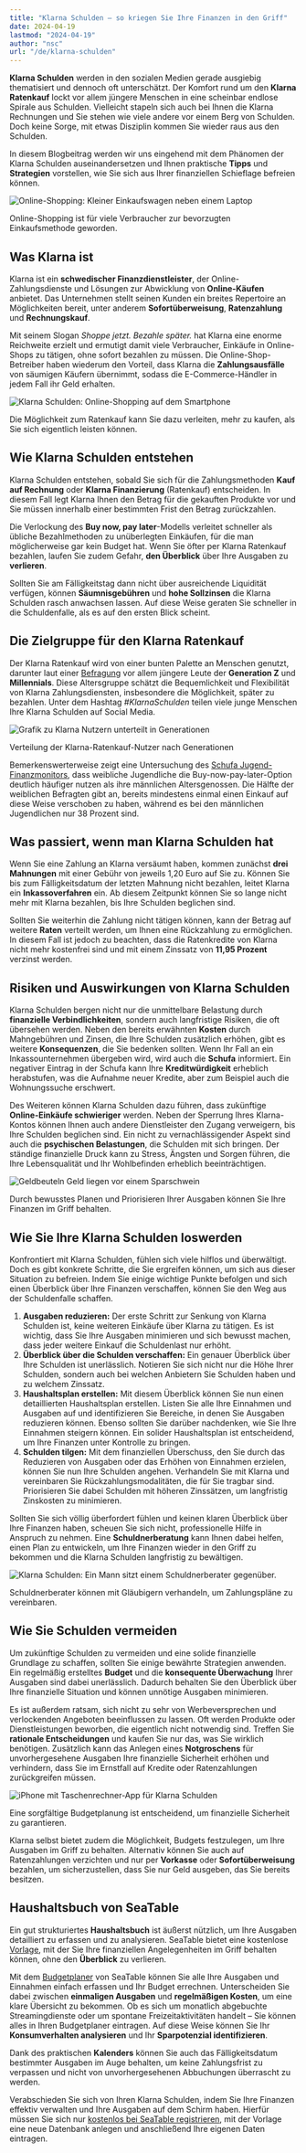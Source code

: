 ```yaml
---
title: "Klarna Schulden – so kriegen Sie Ihre Finanzen in den Griff"
date: 2024-04-19
lastmod: "2024-04-19"
author: "nsc"
url: "/de/klarna-schulden"
---
```


**Klarna Schulden** werden in den sozialen Medien gerade ausgiebig thematisiert und dennoch oft unterschätzt. Der Komfort rund um den **Klarna Ratenkauf** lockt vor allem jüngere Menschen in eine scheinbar endlose Spirale aus Schulden. Vielleicht stapeln sich auch bei Ihnen die Klarna Rechnungen und Sie stehen wie viele andere vor einem Berg von Schulden. Doch keine Sorge, mit etwas Disziplin kommen Sie wieder raus aus den Schulden.

In diesem Blogbeitrag werden wir uns eingehend mit dem Phänomen der Klarna Schulden auseinandersetzen und Ihnen praktische **Tipps** und **Strategien** vorstellen, wie Sie sich aus Ihrer finanziellen Schieflage befreien können.

![Online-Shopping: Kleiner Einkaufswagen neben einem Laptop](images/pexels-karolina-grabowska-5632397-711x474.jpg)

Online-Shopping ist für viele Verbraucher zur bevorzugten Einkaufsmethode geworden.

## Was Klarna ist

Klarna ist ein **schwedischer Finanzdienstleister**, der Online-Zahlungsdienste und Lösungen zur Abwicklung von **Online-Käufen** anbietet. Das Unternehmen stellt seinen Kunden ein breites Repertoire an Möglichkeiten bereit, unter anderem **Sofortüberweisung**, **Ratenzahlung** und **Rechnungskauf**.

Mit seinem Slogan _Shoppe jetzt. Bezahle später._ hat Klarna eine enorme Reichweite erzielt und ermutigt damit viele Verbraucher, Einkäufe in Online-Shops zu tätigen, ohne sofort bezahlen zu müssen. Die Online-Shop-Betreiber haben wiederum den Vorteil, dass Klarna die **Zahlungsausfälle** von säumigen Käufern übernimmt, sodass die E-Commerce-Händler in jedem Fall ihr Geld erhalten.

![Klarna Schulden: Online-Shopping auf dem Smartphone](images/pexels-cottonbro-studio-5076511-711x474.jpg)

Die Möglichkeit zum Ratenkauf kann Sie dazu verleiten, mehr zu kaufen, als Sie sich eigentlich leisten können.

## Wie Klarna Schulden entstehen

Klarna Schulden entstehen, sobald Sie sich für die Zahlungsmethoden **Kauf auf Rechnung** oder **Klarna Finanzierung** (Ratenkauf) entscheiden. In diesem Fall legt Klarna Ihnen den Betrag für die gekauften Produkte vor und Sie müssen innerhalb einer bestimmten Frist den Betrag zurückzahlen.

Die Verlockung des **Buy now, pay later**\-Modells verleitet schneller als übliche Bezahlmethoden zu unüberlegten Einkäufen, für die man möglicherweise gar kein Budget hat. Wenn Sie öfter per Klarna Ratenkauf bezahlen, laufen Sie zudem Gefahr, **den Überblick** über Ihre Ausgaben zu **verlieren**.

Sollten Sie am Fälligkeitstag dann nicht über ausreichende Liquidität verfügen, können **Säumnisgebühren** und **hohe Sollzinsen** die Klarna Schulden rasch anwachsen lassen. Auf diese Weise geraten Sie schneller in die Schuldenfalle, als es auf den ersten Blick scheint.

## Die Zielgruppe für den Klarna Ratenkauf

Der Klarna Ratenkauf wird von einer bunten Palette an Menschen genutzt, darunter laut einer [Befragung](https://de.statista.com/infografik/29303/anteil-der-befragten-verschiedener-generationen-die-klarna-bnpl-nutzen/) vor allem jüngere Leute der **Generation Z** und **Millennials**. Diese Altersgruppe schätzt die Bequemlichkeit und Flexibilität von Klarna Zahlungsdiensten, insbesondere die Möglichkeit, später zu bezahlen. Unter dem Hashtag _#KlarnaSchulden_ teilen viele junge Menschen Ihre Klarna Schulden auf Social Media.

![Grafik zu Klarna Nutzern unterteilt in Generationen](images/Klarna-Schulden-711x533.png)

Verteilung der Klarna-Ratenkauf-Nutzer nach Generationen

Bemerkenswerterweise zeigt eine Untersuchung des [Schufa Jugend-Finanzmonitors](https://www.schufa.de/themenportal/analyse-schufa-jugend-finanzmonitor-2022/), dass weibliche Jugendliche die Buy-now-pay-later-Option deutlich häufiger nutzen als ihre männlichen Altersgenossen. Die Hälfte der weiblichen Befragten gibt an, bereits mindestens einmal einen Einkauf auf diese Weise verschoben zu haben, während es bei den männlichen Jugendlichen nur 38 Prozent sind.

## Was passiert, wenn man Klarna Schulden hat

Wenn Sie eine Zahlung an Klarna versäumt haben, kommen zunächst **drei Mahnungen** mit einer Gebühr von jeweils 1,20 Euro auf Sie zu. Können Sie bis zum Fälligkeitsdatum der letzten Mahnung nicht bezahlen, leitet Klarna ein **Inkassoverfahren** ein. Ab diesem Zeitpunkt können Sie so lange nicht mehr mit Klarna bezahlen, bis Ihre Schulden beglichen sind.

Sollten Sie weiterhin die Zahlung nicht tätigen können, kann der Betrag auf weitere **Raten** verteilt werden, um Ihnen eine Rückzahlung zu ermöglichen. In diesem Fall ist jedoch zu beachten, dass die Ratenkredite von Klarna nicht mehr kostenfrei sind und mit einem Zinssatz von **11,95 Prozent** verzinst werden.

## Risiken und Auswirkungen von Klarna Schulden

Klarna Schulden bergen nicht nur die unmittelbare Belastung durch **finanzielle Verbindlichkeiten**, sondern auch langfristige Risiken, die oft übersehen werden. Neben den bereits erwähnten **Kosten** durch Mahngebühren und Zinsen, die Ihre Schulden zusätzlich erhöhen, gibt es weitere **Konsequenzen**, die Sie bedenken sollten. Wenn Ihr Fall an ein Inkassounternehmen übergeben wird, wird auch die **Schufa** informiert. Ein negativer Eintrag in der Schufa kann Ihre **Kreditwürdigkeit** erheblich herabstufen, was die Aufnahme neuer Kredite, aber zum Beispiel auch die Wohnungssuche erschwert.

Des Weiteren können Klarna Schulden dazu führen, dass zukünftige **Online-Einkäufe schwieriger** werden. Neben der Sperrung Ihres Klarna-Kontos können Ihnen auch andere Dienstleister den Zugang verweigern, bis Ihre Schulden beglichen sind. Ein nicht zu vernachlässigender Aspekt sind auch die **psychischen Belastungen**, die Schulden mit sich bringen. Der ständige finanzielle Druck kann zu Stress, Ängsten und Sorgen führen, die Ihre Lebensqualität und Ihr Wohlbefinden erheblich beeinträchtigen.

![Geldbeuteln Geld liegen vor einem Sparschwein](images/pexels-katie-harp-12591342-711x472.jpg)

Durch bewusstes Planen und Priorisieren Ihrer Ausgaben können Sie Ihre Finanzen im Griff behalten.

## Wie Sie Ihre Klarna Schulden loswerden

Konfrontiert mit Klarna Schulden, fühlen sich viele hilflos und überwältigt. Doch es gibt konkrete Schritte, die Sie ergreifen können, um sich aus dieser Situation zu befreien. Indem Sie einige wichtige Punkte befolgen und sich einen Überblick über Ihre Finanzen verschaffen, können Sie den Weg aus der Schuldenfalle schaffen.

1. **Ausgaben reduzieren:** Der erste Schritt zur Senkung von Klarna Schulden ist, keine weiteren Einkäufe über Klarna zu tätigen. Es ist wichtig, dass Sie Ihre Ausgaben minimieren und sich bewusst machen, dass jeder weitere Einkauf die Schuldenlast nur erhöht.
2. **Überblick über die Schulden verschaffen:** Ein genauer Überblick über Ihre Schulden ist unerlässlich. Notieren Sie sich nicht nur die Höhe Ihrer Schulden, sondern auch bei welchen Anbietern Sie Schulden haben und zu welchem Zinssatz.
3. **Haushaltsplan erstellen:** Mit diesem Überblick können Sie nun einen detaillierten Haushaltsplan erstellen. Listen Sie alle Ihre Einnahmen und Ausgaben auf und identifizieren Sie Bereiche, in denen Sie Ausgaben reduzieren können. Ebenso sollten Sie darüber nachdenken, wie Sie Ihre Einnahmen steigern können. Ein solider Haushaltsplan ist entscheidend, um Ihre Finanzen unter Kontrolle zu bringen.
4. **Schulden tilgen:** Mit dem finanziellen Überschuss, den Sie durch das Reduzieren von Ausgaben oder das Erhöhen von Einnahmen erzielen, können Sie nun Ihre Schulden angehen. Verhandeln Sie mit Klarna und vereinbaren Sie Rückzahlungsmodalitäten, die für Sie tragbar sind. Priorisieren Sie dabei Schulden mit höheren Zinssätzen, um langfristig Zinskosten zu minimieren.

Sollten Sie sich völlig überfordert fühlen und keinen klaren Überblick über Ihre Finanzen haben, scheuen Sie sich nicht, professionelle Hilfe in Anspruch zu nehmen. Eine **Schuldnerberatung** kann Ihnen dabei helfen, einen Plan zu entwickeln, um Ihre Finanzen wieder in den Griff zu bekommen und die Klarna Schulden langfristig zu bewältigen.

![Klarna Schulden: Ein Mann sitzt einem Schuldnerberater gegenüber.](images/pexels-rdne-stock-project-7821681-711x474.jpg)

Schuldnerberater können mit Gläubigern verhandeln, um Zahlungspläne zu vereinbaren.

## Wie Sie Schulden vermeiden

Um zukünftige Schulden zu vermeiden und eine solide finanzielle Grundlage zu schaffen, sollten Sie einige bewährte Strategien anwenden. Ein regelmäßig erstelltes **Budget** und die **konsequente Überwachung** Ihrer Ausgaben sind dabei unerlässlich. Dadurch behalten Sie den Überblick über Ihre finanzielle Situation und können unnötige Ausgaben minimieren.

Es ist außerdem ratsam, sich nicht zu sehr von Werbeversprechen und verlockenden Angeboten beeinflussen zu lassen. Oft werden Produkte oder Dienstleistungen beworben, die eigentlich nicht notwendig sind. Treffen Sie **rationale Entscheidungen** und kaufen Sie nur das, was Sie wirklich benötigen. Zusätzlich kann das Anlegen eines **Notgroschens** für unvorhergesehene Ausgaben Ihre finanzielle Sicherheit erhöhen und verhindern, dass Sie im Ernstfall auf Kredite oder Ratenzahlungen zurückgreifen müssen.

![iPhone mit Taschenrechner-App für Klarna Schulden](images/pexels-leeloo-the-first-8970691-711x508.jpg)

Eine sorgfältige Budgetplanung ist entscheidend, um finanzielle Sicherheit zu garantieren.

Klarna selbst bietet zudem die Möglichkeit, Budgets festzulegen, um Ihre Ausgaben im Griff zu behalten. Alternativ können Sie auch auf Ratenzahlungen verzichten und nur per **Vorkasse** oder **Sofortüberweisung** bezahlen, um sicherzustellen, dass Sie nur Geld ausgeben, das Sie bereits besitzen.

## Haushaltsbuch von SeaTable

Ein gut strukturiertes **Haushaltsbuch** ist äußerst nützlich, um Ihre Ausgaben detailliert zu erfassen und zu analysieren. SeaTable bietet eine kostenlose [Vorlage](https://seatable.io/vorlage/kqecvuxbrganzgw0w1skgq/), mit der Sie Ihre finanziellen Angelegenheiten im Griff behalten können, ohne den **Überblick** zu verlieren.

Mit dem [Budgetplaner](https://seatable.io/vorlage/kqecvuxbrganzgw0w1skgq/) von SeaTable können Sie alle Ihre Ausgaben und Einnahmen einfach erfassen und Ihr Budget errechnen. Unterscheiden Sie dabei zwischen **einmaligen Ausgaben** und **regelmäßigen Kosten**, um eine klare Übersicht zu bekommen. Ob es sich um monatlich abgebuchte Streamingdienste oder um spontane Freizeitaktivitäten handelt – Sie können alles in Ihren Budgetplaner eintragen. Auf diese Weise können Sie Ihr **Konsumverhalten analysieren** und Ihr **Sparpotenzial identifizieren**.

Dank des praktischen **Kalenders** können Sie auch das Fälligkeitsdatum bestimmter Ausgaben im Auge behalten, um keine Zahlungsfrist zu verpassen und nicht von unvorhergesehenen Abbuchungen überrascht zu werden.

Verabschieden Sie sich von Ihren Klarna Schulden, indem Sie Ihre Finanzen effektiv verwalten und Ihre Ausgaben auf dem Schirm haben. Hierfür müssen Sie sich nur [kostenlos bei SeaTable registrieren](https://seatable.io/registrierung/), mit der Vorlage eine neue Datenbank anlegen und anschließend Ihre eigenen Daten eintragen.
